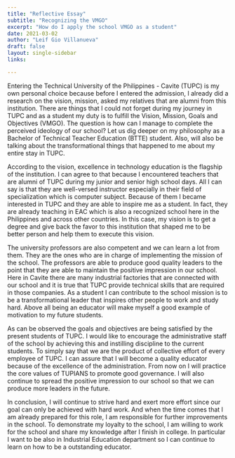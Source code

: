 ```yaml
---
title: "Reflective Essay"
subtitle: "Recognizing the VMGO"
excerpt: "How do I apply the school VMGO as a student"
date: 2021-03-02
author: "Leif Gio Villanueva"
draft: false
layout: single-sidebar
links:

---
```


Entering the Technical University of the Philippines - Cavite (TUPC) is my own personal
choice because before I entered the admission, I already did a research on the vision, mission,
asked my relatives that are alumni from this institution. There are things that I could not forget
during my journey in TUPC and as a student my duty is to fulfill the Vision, Mission, Goals and
Objectives (VMGO). The question is how can I manage to complete the perceived ideology of
our school? Let us dig deeper on my philosophy as a Bachelor of Technical Teacher Education
(BTTE) student. Also, will also be talking about the transformational things that happened to me
about my entire stay in TUPC.

According to the vision, excellence in technology education is the flagship of the
institution. I can agree to that because I encountered teachers that are alumni of TUPC during my
junior and senior high school days. All I can say is that they are well-versed instructor especially
in their field of specialization which is computer subject. Because of them I became interested in
TUPC and they are able to inspire me as a student. In fact, they are already teaching in EAC
which is also a recognized school here in the Philippines and across other countries. In this case,
my vision is to get a degree and give back the favor to this institution that shaped me to be better
person and help them to execute this vision.

The university professors are also competent and we can learn a lot from them. They are
the ones who are in charge of implementing the mission of the school. The professors are able to
produce good quality leaders to the point that they are able to maintain the positive impression in
our school. Here in Cavite there are many industrial factories that are connected with our school
and it is true that TUPC provide technical skills that are required in those companies. As a
student I can contribute to the school mission is to be a transformational leader that inspires other
people to work and study hard. Above all being an educator will make myself a good example of
motivation to my future students.

As can be observed the goals and objectives are being satisfied by the present students of
TUPC. I would like to encourage the administrative staff of the school by achieving this and
instilling discipline to the current students. To simply say that we are the product of collective
effort of every employee of TUPC. I can assure that I will become a quality educator because of
the excellence of the administration. From now on I will practice the core values of TUPIANS to
promote good governance. I will also continue to spread the positive impression to our school so
that we can produce more leaders in the future.

In conclusion, I will continue to strive hard and exert more effort since our goal can only
be achieved with hard work. And when the time comes that I am already prepared for this role, I
am responsible for further improvements in the school. To demonstrate my loyalty to the school,
I am willing to work for the school and share my knowledge after I finish in college. In particular
I want to be also in Industrial Education department so I can continue to learn on how to be a
outstanding educator.
